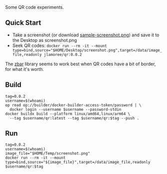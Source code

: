 Some QR code experiments.

## Quick Start

- Take a screenshot (or download [sample-screenshot.png](https://raw.githubusercontent.com/jlamoree/qr/main/sample-screenshot.png)) and save it to the Desktop as screenshot.png
- Seek QR codes: `docker run --rm -it --mount type=bind,source="$HOME/Desktop/screenshot.png",target=/data/image_file,readonly jlamoree/qr:0.0.2`

The [zbar](https://zbar.sourceforge.net) library seems to work best when QR codes have a bit of border, for what it's worth.


## Build

```shell
tag=0.0.2
username=$(whoami)
op read op://builder/docker-builder-access-token/password | \
  docker login --username $username --password-stdin
docker buildx build --platform linux/amd64,linux/arm64 \
  --tag $username/qr:latest --tag $username/qr:$tag --push .
```

## Run

```shell
tag=0.0.2
username=$(whoami)
image_file="$HOME/Temp/screenshot.png"
docker run --rm -it --mount type=bind,source="${image_file}",target=/data/image_file,readonly $username/qr:$tag
```
